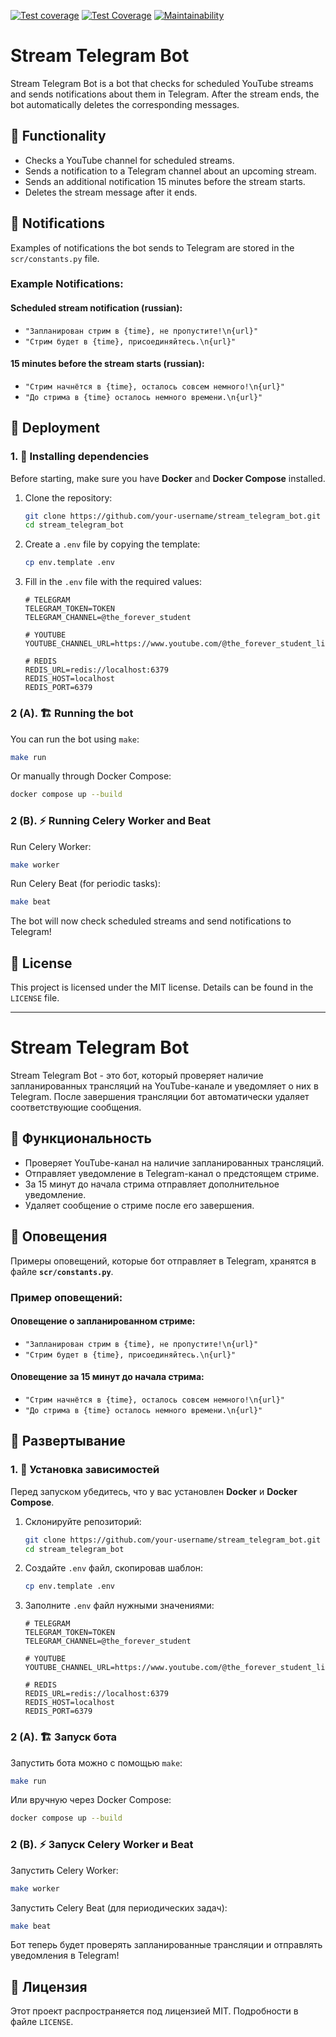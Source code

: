[![Test coverage](https://github.com/Maksonik/stream_telegram_bot/actions/workflows/main.yml/badge.svg?branch=main)](https://github.com/Maksonik/stream_telegram_bot/actions/workflows/main.yml)
[![Test Coverage](https://api.codeclimate.com/v1/badges/ceecaeb449dfc82daaf8/test_coverage)](https://codeclimate.com/github/Maksonik/stream_telegram_bot/test_coverage)
[![Maintainability](https://api.codeclimate.com/v1/badges/ceecaeb449dfc82daaf8/maintainability)](https://codeclimate.com/github/Maksonik/stream_telegram_bot/maintainability)

# Stream Telegram Bot

Stream Telegram Bot is a bot that checks for scheduled YouTube streams and sends notifications about them in Telegram. After the stream ends, the bot automatically deletes the corresponding messages.

## 📌 Functionality
- Checks a YouTube channel for scheduled streams.
- Sends a notification to a Telegram channel about an upcoming stream.
- Sends an additional notification 15 minutes before the stream starts.
- Deletes the stream message after it ends.

## 📌 Notifications
Examples of notifications the bot sends to Telegram are stored in the `scr/constants.py` file.

### Example Notifications:

#### Scheduled stream notification (russian):
- `"Запланирован стрим в {time}, не пропустите!\n{url}"`
- `"Стрим будет в {time}, присоединяйтесь.\n{url}"`

#### 15 minutes before the stream starts (russian):
- `"Стрим начнётся в {time}, осталось совсем немного!\n{url}"`
- `"До стрима в {time} осталось немного времени.\n{url}"`

## 🚀 Deployment

### 1. 🔧 Installing dependencies
Before starting, make sure you have **Docker** and **Docker Compose** installed.

1. Clone the repository:
   ```bash
   git clone https://github.com/your-username/stream_telegram_bot.git
   cd stream_telegram_bot
   ```

2. Create a `.env` file by copying the template:
   ```bash
   cp env.template .env
   ```

3. Fill in the `.env` file with the required values:
   ```env
   # TELEGRAM
   TELEGRAM_TOKEN=TOKEN
   TELEGRAM_CHANNEL=@the_forever_student
   
   # YOUTUBE
   YOUTUBE_CHANNEL_URL=https://www.youtube.com/@the_forever_student_live
   
   # REDIS
   REDIS_URL=redis://localhost:6379
   REDIS_HOST=localhost
   REDIS_PORT=6379
   ```

### 2 (A). 🏗 Running the bot
You can run the bot using `make`:

```bash
make run
```

Or manually through Docker Compose:

```bash
docker compose up --build
```

### 2 (B). ⚡ Running Celery Worker and Beat
Run Celery Worker:
   ```bash
   make worker
   ```

Run Celery Beat (for periodic tasks):
   ```bash
   make beat
   ```

The bot will now check scheduled streams and send notifications to Telegram!

## 📜 License
This project is licensed under the MIT license. Details can be found in the `LICENSE` file.

---

# Stream Telegram Bot

Stream Telegram Bot - это бот, который проверяет наличие запланированных трансляций на YouTube-канале и уведомляет о них в Telegram. После завершения трансляции бот автоматически удаляет соответствующие сообщения.

## 📌 Функциональность
- Проверяет YouTube-канал на наличие запланированных трансляций.
- Отправляет уведомление в Telegram-канал о предстоящем стриме.
- За 15 минут до начала стрима отправляет дополнительное уведомление.
- Удаляет сообщение о стриме после его завершения.


## 📌 Оповещения

Примеры оповещений, которые бот отправляет в Telegram, хранятся в файле **`scr/constants.py`**.

### Пример оповещений:

#### Оповещение о запланированном стриме:

- `"Запланирован стрим в {time}, не пропустите!\n{url}"`
- `"Стрим будет в {time}, присоединяйтесь.\n{url}"`

#### Оповещение за 15 минут до начала стрима:

- `"Стрим начнётся в {time}, осталось совсем немного!\n{url}"`
- `"До стрима в {time} осталось немного времени.\n{url}"`

## 🚀 Развертывание

### 1. 🔧 Установка зависимостей

Перед запуском убедитесь, что у вас установлен **Docker** и **Docker Compose**.

1. Склонируйте репозиторий:
   ```bash
   git clone https://github.com/your-username/stream_telegram_bot.git
   cd stream_telegram_bot
   ```
2. Создайте `.env` файл, скопировав шаблон:
   ```bash
   cp env.template .env
   ```
3. Заполните `.env` файл нужными значениями:
   ```env
   # TELEGRAM
   TELEGRAM_TOKEN=TOKEN
   TELEGRAM_CHANNEL=@the_forever_student
   
   # YOUTUBE
   YOUTUBE_CHANNEL_URL=https://www.youtube.com/@the_forever_student_live
   
   # REDIS
   REDIS_URL=redis://localhost:6379
   REDIS_HOST=localhost
   REDIS_PORT=6379
   ```

### 2 (A). 🏗 Запуск бота

Запустить бота можно с помощью `make`:
```bash
make run
```
Или вручную через Docker Compose:
```bash
docker compose up --build
```

### 2 (B). ⚡ Запуск Celery Worker и Beat

Запустить Celery Worker:
   ```bash
   make worker
   ```
Запустить Celery Beat (для периодических задач):
   ```bash
   make beat
   ```

Бот теперь будет проверять запланированные трансляции и отправлять уведомления в Telegram!

## 📜 Лицензия
Этот проект распространяется под лицензией MIT. Подробности в файле `LICENSE`.
